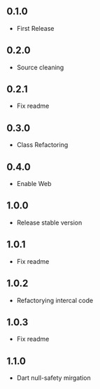 ## 0.1.0

* First Release

## 0.2.0

* Source cleaning

## 0.2.1

* Fix readme

## 0.3.0

* Class Refactoring

## 0.4.0

* Enable Web

## 1.0.0

* Release stable version

## 1.0.1

* Fix readme

## 1.0.2

* Refactorying intercal code

## 1.0.3

* Fix readme

## 1.1.0

* Dart null-safety mirgation